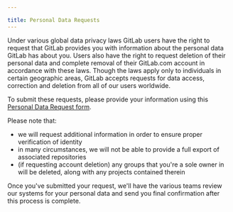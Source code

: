 ```yaml
---

title: Personal Data Requests
---
```


Under various global data privacy laws GitLab users have the right to request that GitLab provides you with information about the personal data GitLab has about you. Users also have the right to request deletion of their personal data and complete removal of their GitLab.com account in accordance with these laws. Though the laws apply only to individuals in certain geographic areas, GitLab accepts requests for data access, correction and deletion from all of our users worldwide.

To submit these requests, please provide your information using this [Personal Data Request form](https://support.gitlab.io/account-deletion/).

Please note that:

- we will request additional information in order to ensure proper verification of identity
- in many circumstances, we will not be able to provide a full export of associated repositories
- (if requesting account deletion) any groups that you're a sole owner in will be deleted, along with any projects contained therein

Once you've submitted your request, we'll have the various teams review our systems for your personal data and send you final confirmation after this process is complete.
